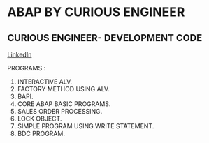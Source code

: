 # ABAP BY CURIOUS ENGINEER
## CURIOUS ENGINEER- DEVELOPMENT CODE


[LinkedIn](https://www.linkedin.com/in/rahulpillai200010)

PROGRAMS : 

1. INTERACTIVE ALV.
2. FACTORY METHOD USING ALV.
3. BAPI.
4. CORE ABAP BASIC PROGRAMS.
5. SALES ORDER PROCESSING.
6. LOCK OBJECT.
7. SIMPLE PROGRAM USING WRITE STATEMENT.
8. BDC PROGRAM.
